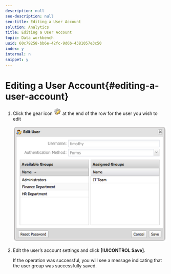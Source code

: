 ```yaml
---
description: null
seo-description: null
seo-title: Editing a User Account
solution: Analytics
title: Editing a User Account
topic: Data workbench
uuid: 60c79258-bb6e-42fc-9d6b-4381057e3c50
index: y
internal: n
snippet: y
---
```


# Editing a User Account{#editing-a-user-account}

1. Click the gear icon ![](assets/edit_icon.png) at the end of the row for the user you wish to edit

   ![](assets/edit_user_account.png)

1. Edit the user’s account settings and click **[!UICONTROL Save]**.

   If the operation was successful, you will see a message indicating that the user group was successfully saved. 